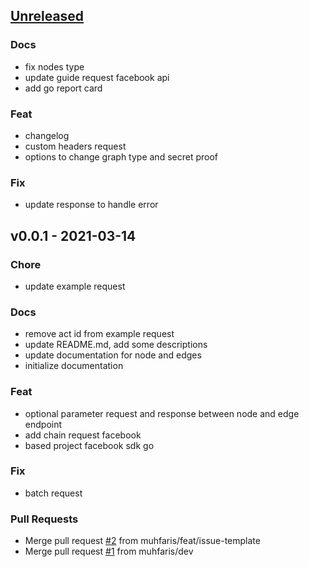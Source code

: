 <a name="unreleased"></a>
## [Unreleased]

### Docs
- fix nodes type
- update guide request facebook api
- add go report card

### Feat
- changelog
- custom headers  request
- options to change graph type and secret proof

### Fix
- update response to handle error


<a name="v0.0.1"></a>
## v0.0.1 - 2021-03-14
### Chore
- update example request

### Docs
- remove act id from example request
- update README.md, add some descriptions
- update documentation for node and edges
- initialize documentation

### Feat
- optional parameter request and response between node and edge endpoint
- add chain request facebook
- based project facebook sdk go

### Fix
- batch request

### Pull Requests
- Merge pull request [#2](https://github.com/muhfaris/facebook-sdk-go/issues/2) from muhfaris/feat/issue-template
- Merge pull request [#1](https://github.com/muhfaris/facebook-sdk-go/issues/1) from muhfaris/dev


[Unreleased]: https://github.com/muhfaris/facebook-sdk-go/compare/v0.0.1...HEAD
